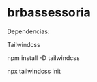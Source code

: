 <h1>brbassessoria</h1>
Dependencias:

<p>Tailwindcss</p>
  <p>npm install -D tailwindcss</p>
  <p>npx tailwindcss init</p>
